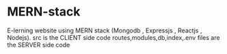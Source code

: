 # MERN-stack
E-lerning website using MERN stack (Mongodb , Expressjs , Reactjs , Nodejs).
src is the CLIENT side code
routes,modules,db,index,.env files are the SERVER side code
